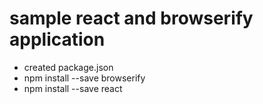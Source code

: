 # sample react and browserify application

- created package.json
- npm install --save browserify
- npm install --save react
